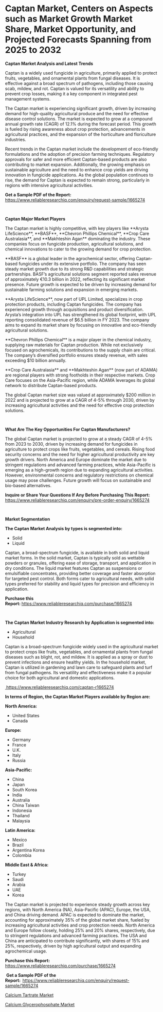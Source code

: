 <p><h1>Captan Market, Centers on Aspects such as Market Growth Market Share, Market Opportunity, and Projected Forecasts Spanning from 2025 to 2032</h1></p><p><strong>Captan Market Analysis and Latest Trends</strong></p>
<p><p>Captan is a widely used fungicide in agriculture, primarily applied to protect fruits, vegetables, and ornamental plants from fungal diseases. It is effective against a broad spectrum of pathogens, including those causing scab, mildew, and rot. Captan is valued for its versatility and ability to prevent crop losses, making it a key component in integrated pest management systems.</p><p>The Captan market is experiencing significant growth, driven by increasing demand for high-quality agricultural produce and the need for effective disease control solutions. The market is expected to grow at a compound annual growth rate (CAGR) of 12.1% during the forecast period. This growth is fueled by rising awareness about crop protection, advancements in agricultural practices, and the expansion of the horticulture and floriculture industries.</p><p>Recent trends in the Captan market include the development of eco-friendly formulations and the adoption of precision farming techniques. Regulatory approvals for safer and more efficient Captan-based products are also contributing to market expansion. Additionally, the growing emphasis on sustainable agriculture and the need to enhance crop yields are driving innovation in fungicide applications. As the global population continues to rise, the demand for Captan is expected to remain strong, particularly in regions with intensive agricultural activities.</p></p>
<p><strong>Get a Sample PDF of the Report:&nbsp;</strong> <a href="https://www.reliableresearchiq.com/enquiry/request-sample/1665274?utm_campaign=1842&utm_medium=2&utm_source=Github&utm_content=ia&utm_term=26012025&utm_id=captan">https://www.reliableresearchiq.com/enquiry/request-sample/1665274</a></p>
<p>&nbsp;</p>
<p><strong>Captan Major Market Players</strong></p>
<p><p>The Captan market is highly competitive, with key players like **Arysta LifeScience**, **BASF**, **Chevron Phillips Chemical**, **Crop Care Australasia**, and **Makhteshin Agan** dominating the industry. These companies focus on fungicide production, agricultural solutions, and chemical innovations to cater to the growing demand for crop protection.</p><p>**BASF** is a global leader in the agrochemical sector, offering Captan-based fungicides under its extensive portfolio. The company has seen steady market growth due to its strong R&D capabilities and strategic partnerships. BASF’s agricultural solutions segment reported sales revenue of approximately €10.3 billion in 2022, reflecting its significant market presence. Future growth is expected to be driven by increasing demand for sustainable farming solutions and expansion in emerging markets.</p><p>**Arysta LifeScience**, now part of UPL Limited, specializes in crop protection products, including Captan fungicides. The company has experienced growth through acquisitions and product diversification. Arysta’s integration into UPL has strengthened its global footprint, with UPL reporting consolidated revenue of $6.5 billion in FY 2023. The company aims to expand its market share by focusing on innovative and eco-friendly agricultural solutions.</p><p>**Chevron Phillips Chemical** is a major player in the chemical industry, supplying raw materials for Captan production. While not exclusively focused on agrochemicals, its contributions to the supply chain are critical. The company’s diversified portfolio ensures steady revenue, with sales exceeding $10 billion annually.</p><p>**Crop Care Australasia** and **Makhteshin Agan** (now part of ADAMA) are regional players with strong footholds in their respective markets. Crop Care focuses on the Asia-Pacific region, while ADAMA leverages its global network to distribute Captan-based products.</p><p>The global Captan market size was valued at approximately $200 million in 2022 and is projected to grow at a CAGR of 4-5% through 2030, driven by increasing agricultural activities and the need for effective crop protection solutions.</p></p>
<p>&nbsp;</p>
<p><strong>What Are The Key Opportunities For Captan Manufacturers?</strong></p>
<p><p>The global Captan market is projected to grow at a steady CAGR of 4-5% from 2023 to 2030, driven by increasing demand for fungicides in agriculture to protect crops like fruits, vegetables, and cereals. Rising food security concerns and the need for higher agricultural productivity are key growth drivers. North America and Europe dominate the market due to stringent regulations and advanced farming practices, while Asia-Pacific is emerging as a high-growth region due to expanding agricultural activities. However, environmental concerns and regulatory restrictions on chemical usage may pose challenges. Future growth will focus on sustainable and bio-based alternatives.</p></p>
<p><strong>Inquire or Share Your Questions If Any Before Purchasing This Report:</strong> <a href="https://www.reliableresearchiq.com/enquiry/pre-order-enquiry/1665274?utm_campaign=1842&utm_medium=2&utm_source=Github&utm_content=ia&utm_term=26012025&utm_id=captan">https://www.reliableresearchiq.com/enquiry/pre-order-enquiry/1665274</a></p>
<p>&nbsp;</p>
<p><strong>Market Segmentation</strong></p>
<p><strong>The Captan Market Analysis by types is segmented into:</strong></p>
<p><ul><li>Solid</li><li>Liquid</li></ul></p>
<p><p>Captan, a broad-spectrum fungicide, is available in both solid and liquid market forms. In the solid market, Captan is typically sold as wettable powders or granules, offering ease of storage, transport, and application in dry conditions. The liquid market features Captan as suspensions or emulsifiable concentrates, providing better coverage and faster absorption for targeted pest control. Both forms cater to agricultural needs, with solid types preferred for stability and liquid types for precision and efficiency in application.</p></p>
<p><strong>Purchase this Report:&nbsp;</strong><a href="https://www.reliableresearchiq.com/purchase/1665274?utm_campaign=1842&utm_medium=2&utm_source=Github&utm_content=ia&utm_term=26012025&utm_id=captan">https://www.reliableresearchiq.com/purchase/1665274</a></p>
<p>&nbsp;</p>
<p><strong>The Captan Market Industry Research by Application is segmented into:</strong></p>
<p><ul><li>Agricultural</li><li>Household</li></ul></p>
<p><p>Captan is a broad-spectrum fungicide widely used in the agricultural market to protect crops like fruits, vegetables, and ornamental plants from fungal diseases such as blight, rot, and mildew. It is applied as a spray or dust to prevent infections and ensure healthy yields. In the household market, Captan is utilized in gardening and lawn care to safeguard plants and turf from fungal pathogens. Its versatility and effectiveness make it a popular choice for both agricultural and domestic applications.</p></p>
<p><a href="https://www.reliableresearchiq.com/captan-r1665274?utm_campaign=1842&utm_medium=2&utm_source=Github&utm_content=ia&utm_term=26012025&utm_id=captan">&nbsp;https://www.reliableresearchiq.com/captan-r1665274</a></p>
<p><strong>In terms of Region, the Captan Market Players available by Region are:</strong></p>
<p>
    <p> <strong> North America: </strong>
        <ul>
            <li>United States</li>
            <li>Canada</li>
        </ul>
        </p> 
    <p> <strong> Europe: </strong>
        <ul>
            <li>Germany</li>
            <li>France</li>
            <li>U.K.</li>
            <li>Italy</li>
            <li>Russia</li>
        </ul>
        </p> 
    <p> <strong> Asia-Pacific: </strong>
        <ul>
            <li>China</li>
            <li>Japan</li>
            <li>South Korea</li>
            <li>India</li>
            <li>Australia</li>
            <li>China Taiwan</li>
            <li>Indonesia</li>
            <li>Thailand</li>
            <li>Malaysia</li>
        </ul>
        </p> 
    <p> <strong> Latin America: </strong>
        <ul>
            <li>Mexico</li>
            <li>Brazil</li>
            <li>Argentina Korea</li>
            <li>Colombia</li>
        </ul>
        </p> 
    <p> <strong> Middle East & Africa: </strong>
        <ul>
            <li>Turkey</li>
            <li>Saudi</li>
            <li>Arabia</li>
            <li>UAE</li>
            <li>Korea</li>
        </ul>
    </p>
    </p>
<p><p>The Captan market is projected to experience steady growth across key regions, with North America (NA), Asia-Pacific (APAC), Europe, the USA, and China driving demand. APAC is expected to dominate the market, accounting for approximately 35% of the global market share, fueled by increasing agricultural activities and crop protection needs. North America and Europe follow closely, holding 25% and 20% shares, respectively, due to stringent regulations and advanced farming practices. The USA and China are anticipated to contribute significantly, with shares of 15% and 25%, respectively, driven by high agricultural output and expanding agrochemical usage.</p></p>
<p><strong>Purchase this Report: </strong><a href="https://www.reliableresearchiq.com/purchase/1665274?utm_campaign=1842&utm_medium=2&utm_source=Github&utm_content=ia&utm_term=26012025&utm_id=captan">https://www.reliableresearchiq.com/purchase/1665274</a></p>
<p>&nbsp;<strong>Get a Sample PDF of the Report:&nbsp;&nbsp;</strong><a href="https://www.reliableresearchiq.com/enquiry/request-sample/1665274?utm_campaign=1842&utm_medium=2&utm_source=Github&utm_content=ia&utm_term=26012025&utm_id=captan">https://www.reliableresearchiq.com/enquiry/request-sample/1665274</a></p>
<p><strong></strong></p>
<p><p><a href="https://github.com/xalatieusope/Market-Research-Report-List-1/blob/main/calcium-tartrate-market.md?utm_campaign=1842&utm_medium=2&utm_source=Github&utm_content=ia&utm_term=26012025&utm_id=captan">Calcium Tartrate Market</a></p><p><a href="https://github.com/xtysizov/Market-Research-Report-List-1/blob/main/calcium-glycerophosphate-market.md?utm_campaign=1842&utm_medium=2&utm_source=Github&utm_content=ia&utm_term=26012025&utm_id=captan">Calcium Glycerophosphate Market</a></p></p>